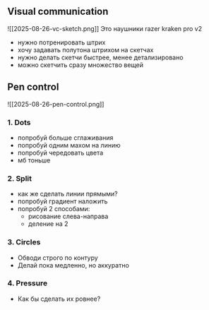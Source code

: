## Visual communication

![[2025-08-26-vc-sketch.png]]
Это наушники razer kraken pro v2

- нужно потренировать штрих
- хочу задавать полутона штрихом на скетчах
- нужно делать скетчи быстрее, менее детализировано
- можно скетчить сразу множество вещей
## Pen control

![[2025-08-26-pen-control.png]]

### 1. Dots

- попробуй больше сглаживания
- попробуй одним махом на линию
- попробуй чередовать цвета
- мб тоньше

### 2. Split

- как же сделать линии прямыми?
- попробуй градиент наложить
- попробуй 2 способами:
	- рисование слева-направа
	- деление на 2

### 3. Circles

- Обводи строго по контуру
- Делай пока медленно, но аккуратно

### 4. Pressure

- Как бы сделать их ровнее?
